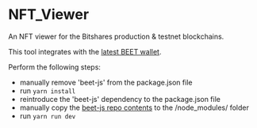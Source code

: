 # NFT_Viewer
An NFT viewer for the Bitshares production & testnet blockchains.

This tool integrates with the [latest BEET wallet](https://github.com/bitshares/beet/pull/181).

Perform the following steps:
* manually remove 'beet-js' from the package.json file
* run `yarn install`
* reintroduce the 'beet-js' dependency to the package.json file
* manually copy the [beet-js repo contents](https://github.com/bitshares/beet-js/pull/44) to the /node_modules/ folder
* run `yarn run dev`
